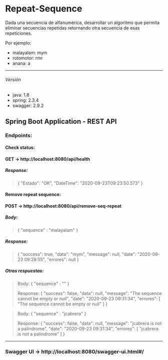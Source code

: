# Repeat-Sequence

Dada una secuencia de alfanumérica, desarrollar un algoritmo que permita eliminar secuencias
repetidas retornando otra secuencia de esas repeticiones.

Por ejemplo:
- malayalam: mym
- rotomotor: rmr
- anana: a

----------------------------------------------------------------------

###### Versión 
- java: 1.8
- spring: 2.3.4
- swagger: 2.9.2

## Spring Boot Application - REST API 

### Endpoints:

#### Check status: 
#### GET -> http://localhost:8080/api/health
##### Response: 

> {
> "Estado":  "OK",
>"DateTime":  "2020-09-23T09:23:50.573"
> }

#### Remove repeat sequence: 
#### POST -> http://localhost:8080/api/remove-seq-repeat
##### Body: 

> {
> "sequence" : "malayalam"
> }

##### Response:

>{
>    "success": true,
>    "data": "mym",
>    "message": null,
>    "date": "2020-09-23 09:28:55",
>    "errores": null
>}

##### Otras respuestas:

>Body: {
>    "sequence" : ""
>}
>
>Response: {
>    "success": false,
>    "data": null,
>    "message": "The sequence cannot be empty or null",
>    "date": "2020-09-23 09:31:34",
>    "errores": [
>        "The sequence cannot be empty or null"
>    ]
>}


>Body: {
>    "sequence" : "jcabrera"
>}
>
>Response: {
>    "success": false,
>    "data": null,
>    "message": "jcabrera is not a palindrome",
>    "date": "2020-09-23 09:31:34",
>    "errores": [
>        "jcabrera is not a palindrome"
>    ]
>}

-----------------------------------------------------------------

### Swagger UI -> http://localhost:8080/swagger-ui.html#/


